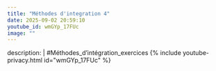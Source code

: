 ```yaml
---
title: "Méthodes d'integration 4"
date: 2025-09-02 20:59:10 
youtube_id: wmGYp_17FUc
image: ""
---
```

description: |
  #Méthodes_d’intégration_exercices
{% include youtube-privacy.html id="wmGYp_17FUc" %}
